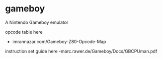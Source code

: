 gameboy
=======

A Nintendo Gameboy emulator

opcode table here
- imrannazar.com/Gameboy-Z80-Opcode-Map

instruction set guide here
-marc.rawer.de/Gameboy/Docs/GBCPUman.pdf
